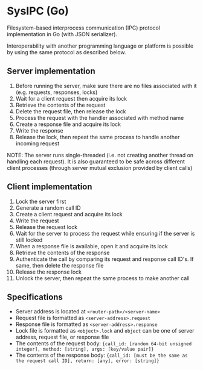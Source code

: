 # SysIPC (Go)
Filesystem-based interprocess communication (IPC) protocol implementation in Go (with JSON serializer).

Interoperability with another programming language or platform is possible by using the same protocol as described below.

## Server implementation
1. Before running the server, make sure there are no files associated with it (e.g. requests, responses, locks)
2. Wait for a client request then acquire its lock
3. Retrieve the contents of the request
4. Delete the request file, then release the lock
5. Process the request with the handler associated with method name
6. Create a response file and acquire its lock
7. Write the response
8. Release the lock, then repeat the same process to handle another incoming request

NOTE: The server runs single-threaded (i.e. not creating another thread on handling each request). It is also guaranteed to be safe across different client processes (through server mutual exclusion provided by client calls)

## Client implementation
1. Lock the server first
2. Generate a random call ID
3. Create a client request and acquire its lock
4. Write the request
5. Release the request lock
6. Wait for the server to process the request while ensuring if the server is still locked
7. When a response file is available, open it and acquire its lock
8. Retrieve the contents of the response
9. Authenticate the call by comparing its request and response call ID's. If same, then delete the response file
10. Release the response lock
11. Unlock the server, then repeat the same process to make another call

## Specifications
- Server address is located at `<router-path>/<server-name>`
- Request file is formatted as `<server-address>.request`
- Response file is formatted as `<server-address>.response`
- Lock file is formatted as `<object>.lock` and `object` can be one of server address, request file, or response file
- The contents of the request body: `{call_id: [random 64-bit unsigned integer], method: [string], args: [key/value pair]}`
- The contents of the response body: `{call_id: [must be the same as the request call ID], return: [any], error: [string]}`

